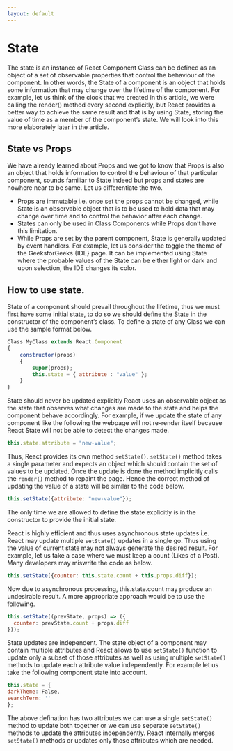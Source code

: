 ```yaml
---
layout: default
---
```

# State
The state is an instance of React Component Class can be defined as an object of a set of observable properties that control the behaviour of the component. In other words, the State of a component is an object that holds some information that may change over the lifetime of the component. For example, let us think of the clock that we created in this article, we were calling the render() method every second explicitly, but React provides a better way to achieve the same result and that is by using State, storing the value of time as a member of the component’s state. We will look into this more elaborately later in the article.

## State vs Props
We have already learned about Props and we got to know that Props is also an object that holds information to control the behaviour of that particular component, sounds familiar to State indeed but props and states are nowhere near to be same. Let us differentiate the two.

* Props are immutable i.e. once set the props cannot be changed, while State is an observable object that is to be used to hold data that may change over time and to control the behavior after each change.
* States can only be used in Class Components while Props don’t have this limitation.
* While Props are set by the parent component, State is generally updated by event handlers. For example, let us consider the toggle the theme of the GeeksforGeeks {IDE} page. It can be implemented using State where the probable values of the State can be either light or dark and upon selection, the IDE changes its color.

## How to use state.
State of a component should prevail throughout the lifetime, thus we must first have some initial state, to do so we should define the State in the constructor of the component’s class. To define a state of any Class we can use the sample format below. 
```javascript
Class MyClass extends React.Component 
{ 
	constructor(props) 
	{ 
		super(props); 
		this.state = { attribute : "value" }; 
	} 
} 
```
State should never be updated explicitly
React uses an observable object as the state that observes what changes are made to the state and helps the component behave accordingly. For example, if we update the state of any component like the following the webpage will not re-render itself because React State will not be able to detect the changes made.
```javascript
this.state.attribute = "new-value";
```
Thus, React provides its own method `setState()`. `setState()` method takes a single parameter and expects an object which should contain the set of values to be updated. Once the update is done the method implicitly calls the `render()` method to repaint the page. Hence the correct method of updating the value of a state will be similar to the code below.
```javascript
this.setState({attribute: "new-value"});
```
The only time we are allowed to define the state explicitly is in the constructor to provide the initial state.

React is highly efficient and thus uses asynchronous state updates i.e. React may update multiple `setState()` updates in a single go. Thus using the value of current state may not always generate the desired result. For example, let us take a case where we must keep a count (Likes of a Post). Many developers may miswrite the code as below.
```javascript
this.setState({counter: this.state.count + this.props.diff});
```
Now due to asynchronous processing, this.state.count may produce an undesirable result. A more appropriate approach would be to use the following.
```javascript
this.setState((prevState, props) => ({
  counter: prevState.count + props.diff
}));
```
State updates are independent. The state object of a component may contain multiple attributes and React allows to use `setState()` function to update only a subset of those attributes as well as using multiple `setState()` methods to update each attribute value independently. For example let us take the following component state into account.
```javascript
this.state = {
darkTheme: False,
searchTerm: ''
};
```
The above defination has two attributes we can use a single `setState()` method to update both together or we can use seperate `setState()` methods to update the attributes independently. React internally merges `setState()` methods or updates only those attributes which are needed. 